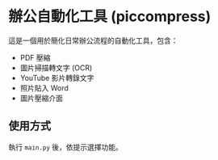 # 辦公自動化工具 (piccompress)

這是一個用於簡化日常辦公流程的自動化工具，包含：
- PDF 壓縮
- 圖片掃描轉文字 (OCR)
- YouTube 影片轉錄文字
- 照片貼入 Word
- 圖片壓縮介面

## 使用方式
執行 `main.py` 後，依提示選擇功能。

